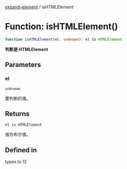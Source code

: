 [expand-element](../globals.md) / isHTMLElement

# Function: isHTMLElement()

```ts
function isHTMLElement(el: unknown): el is HTMLElement
```

**判断是 HTMLElement**

<Badge type="tip" text="version: v0.0.5+" />

## Parameters

### el

`unknown`

要判断的值。

## Returns

`el is HTMLElement`

值为布尔值。

## Defined in

types.ts:12
